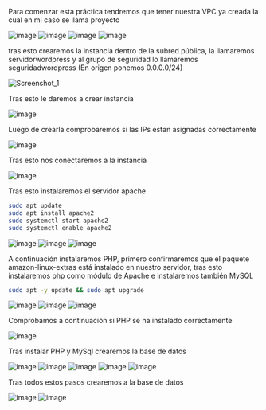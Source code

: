 Para comenzar esta práctica tendremos que tener nuestra VPC ya creada la cual en mi caso se llama proyecto

![image](https://github.com/user-attachments/assets/21960531-c5cc-467a-be8a-9dfa248228fe)
![image](https://github.com/user-attachments/assets/bdf84643-f1f6-47ee-8ebe-ea91641d5606)
![image](https://github.com/user-attachments/assets/1f95dab9-d862-4bc6-ad12-8422771a16d4)
![image](https://github.com/user-attachments/assets/b8af525e-4a0a-4b16-b48e-0def70a37da1)

tras esto crearemos la instancia dentro de la subred pública, la llamaremos
servidorwordpress y al grupo de seguridad lo llamaremos seguridadwordpress (En origen ponemos 0.0.0.0/24)

![Screenshot_1](https://github.com/user-attachments/assets/086a172f-6c6e-4edb-adf8-dfb2c4a4cf18)

Tras esto le daremos a crear instancia 

![image](https://github.com/user-attachments/assets/284efca8-acd9-41f2-aa7c-517aca719b45)

Luego de crearla comprobaremos si las IPs estan asignadas correctamente

![image](https://github.com/user-attachments/assets/ee8bc258-2aa3-443a-a7d9-ec2cd5951df6)

Tras esto nos conectaremos a la instancia

![image](https://github.com/user-attachments/assets/3ba39a22-2f40-416e-b7b8-5cbddff8b88a)

Tras esto instalaremos el servidor apache
```bash
sudo apt update
sudo apt install apache2
sudo systemctl start apache2
sudo systemctl enable apache2
```

![image](https://github.com/user-attachments/assets/415f3c82-e15a-435c-91da-6ba40f5bb74f)
![image](https://github.com/user-attachments/assets/2e29945b-4ebe-4a1f-9106-4a490975bbbe)
![image](https://github.com/user-attachments/assets/5dc1e462-1ee6-43f4-8a6c-2d81b5211418)

A continuación instalaremos PHP, primero confirmaremos que el paquete amazon-linux-extras está instalado en nuestro servidor, tras esto
instalaremos php como módulo de Apache e instalaremos también MySQL

```bash
sudo apt -y update && sudo apt upgrade

```

![image](https://github.com/user-attachments/assets/bfb08385-9e91-4da3-a508-3976663300b0)
![image](https://github.com/user-attachments/assets/659e2763-7df6-48b7-8647-36f52917da90)
![image](https://github.com/user-attachments/assets/981b4500-6943-4ab0-ba75-6f3342ded276)

Comprobamos a continuación si PHP se ha instalado correctamente

![image](https://github.com/user-attachments/assets/7e0711df-5be3-4e69-8669-7e0bffa76e76)

Tras instalar PHP y MySql crearemos la base de datos

![image](https://github.com/user-attachments/assets/e55e768f-48e3-475d-b8b3-bf2f9fc747ca)
![image](https://github.com/user-attachments/assets/ea86709a-cf8f-432f-9782-5d9b52011c09)
![image](https://github.com/user-attachments/assets/95d34c37-5c26-48c0-886e-c6828a05493a)
![image](https://github.com/user-attachments/assets/f9dc437a-a671-46a8-96e1-fb1cc9ca3118)
![image](https://github.com/user-attachments/assets/bdb404f0-82ea-4ec0-b982-512c95682411)

Tras todos estos pasos crearemos a la base de datos

![image](https://github.com/user-attachments/assets/ec5f9563-f468-4043-87b7-27c582cb185a)
![image](https://github.com/user-attachments/assets/f61d64b6-8a27-4b1d-bbc1-d14040ff8528)











